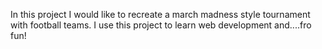 In this project I would like to recreate a march madness style tournament with football teams.
I use this project to learn web development and....fro fun!
